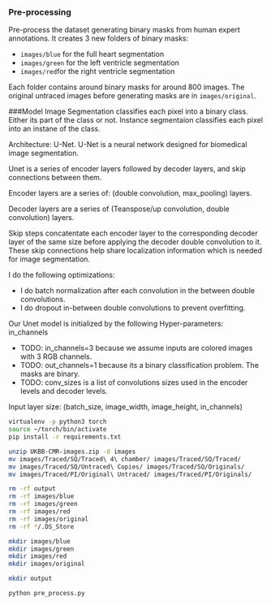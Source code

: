 ### Pre-processing
Pre-process the dataset generating binary masks from human expert annotations.
It creates 3 new folders of binary masks:
- `images/blue` for the full heart segmentation
- `images/green` for the left ventricle segmentation
- `images/red`for the right ventricle segmentation

Each folder contains around binary masks for around 800 images.
The original untraced images before generating masks are in `images/original`.


###Model
Image Segmentation classifies each pixel into a binary class. Either its part of the class or not. Instance segmentaion classifies each pixel into an instane of the class.

Architecture: U-Net. U-Net is a neural network designed for biomedical image segmentation.

Unet is a series of encoder layers followed by decoder layers, and skip connections between them.

Encoder layers are a series of: (double convolution, max_pooling) layers.

Decoder layers are a series of (Teanspose/up convolution, double convolution) layers.

Skip steps concatentate each encoder layer to the corresponding decoder layer of the same size before applying the decoder double convolution to it. These skip connections help share localization information which is needed for image segmentation.

I do the following optimizations:
* I do batch normalization after each convolution in the between double convolutions.
* I do dropout in-between double convolutions to prevent overfitting. 

Our Unet model is initialized by the following Hyper-parameters: in_channels


* TODO: in_channels=3 because we assume inputs are colored images with 3 RGB channels.
* TODO: out_channels=1 because its a binary classification problem. The masks are binary.
* TODO: conv_sizes is a list of convolutions sizes used in the encoder levels and decoder levels. 


Input layer size: (batch_size, image_width, image_height, in_channels)


```sh
virtualenv -p python3 torch
source ~/torch/bin/activate
pip install -r requirements.txt

unzip UKBB-CMR-images.zip -d images
mv images/Traced/SQ/Traced\ 4\ chamber/ images/Traced/SQ/Traced/
mv images/Traced/SQ/Untraced\ Copies/ images/Traced/SQ/Originals/
mv images/Traced/PI/Original\ Untraced/ images/Traced/PI/Originals/

rm -rf output
rm -rf images/blue
rm -rf images/green
rm -rf images/red
rm -rf images/original
rm -rf */.DS_Store

mkdir images/blue
mkdir images/green
mkdir images/red
mkdir images/original

mkdir output

python pre_process.py
```